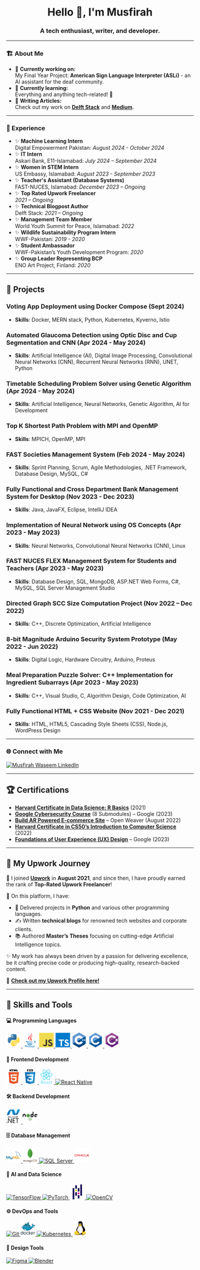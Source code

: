 <h1 align="center">Hello 👋, I'm Musfirah</h1>
<h3 align="center">A tech enthusiast, writer, and developer.</h3>

---

### 🏗️ About Me
- 🔭 **Currently working on:**  
  My Final Year Project: **American Sign Language Interpreter (ASLi)** - an AI assistant for the deaf community.  
- 🌱 **Currently learning:**  
  Everything and anything tech-related! 🤖  
- 📝 **Writing Articles:**  
  Check out my work on **[Delft Stack]([https://delftstack.com](https://www.delftstack.com/author/musfirah/))** and **[Medium]([https://medium.com](https://medium.com/@musfirahwaseem.04))**.  

---

### 💼 Experience
  - ✨ **Machine Learning Intern**  
    Digital Empowerment Pakistan: *August 2024 - October 2024*
  - ✨ **IT Intern**  
    Askari Bank, E11-Islamabad: *July 2024 – September 2024*
  - ✨ **Women in STEM Intern**  
    US Embassy, Islamabad: *August 2023 - September 2023*
  - ✨ **Teacher's Assistant (Database Systems)**  
    FAST-NUCES, Islamabad: *December 2023 – Ongoing*
  - ✨ **Top Rated Upwork Freelancer**  
    *2021 – Ongoing*
  - ✨ **Technical Blogpost Author**  
    Delft Stack: *2021 – Ongoing*
  - ✨ **Management Team Member**  
    World Youth Summit for Peace, Islamabad: *2022*
  - ✨ **Wildlife Sustainability Program Intern**  
    WWF-Pakistan: *2019 - 2020*
  - ✨ **Student Ambassador**  
    WWF-Pakistan’s Youth Development Program: *2020*
  - ✨ **Group Leader Representing BCP**  
    ENO Art Project, Finland: *2020*

---

## 📂 Projects  

### **Voting App Deployment using Docker Compose** (Sept 2024)  
- **Skills**: Docker, MERN stack, Python, Kubernetes, Kyverno, Istio  

### **Automated Glaucoma Detection using Optic Disc and Cup Segmentation and CNN** (Apr 2024 - May 2024)  
- **Skills**: Artificial Intelligence (AI), Digital Image Processing, Convolutional Neural Networks (CNN), Recurrent Neural Networks (RNN), UNET, Python  

### **Timetable Scheduling Problem Solver using Genetic Algorithm** (Apr 2024 - May 2024)  
- **Skills**: Artificial Intelligence, Neural Networks, Genetic Algorithm, AI for Development  

### **Top K Shortest Path Problem with MPI and OpenMP**  
- **Skills**: MPICH, OpenMP, MPI  

### **FAST Societies Management System** (Feb 2024 - May 2024)  
- **Skills**: Sprint Planning, Scrum, Agile Methodologies, .NET Framework, Database Design, MySQL, C#  

### **Fully Functional and Cross Department Bank Management System for Desktop** (Nov 2023 - Dec 2023)  
- **Skills**: Java, JavaFX, Eclipse, IntelliJ IDEA  

### **Implementation of Neural Network using OS Concepts** (Apr 2023 - May 2023)  
- **Skills**: Neural Networks, Convolutional Neural Networks (CNN), Linux  

### **FAST NUCES FLEX Management System for Students and Teachers** (Apr 2023 - May 2023)  
- **Skills**: Database Design, SQL, MongoDB, ASP.NET Web Forms, C#, MySQL, SQL Server Management Studio  

### **Directed Graph SCC Size Computation Project** (Nov 2022 – Dec 2022)  
- **Skills**: C++, Discrete Optimization, Artificial Intelligence  

### **8-bit Magnitude Arduino Security System Prototype** (May 2022 - Jun 2022)  
- **Skills**: Digital Logic, Hardware Circuitry, Arduino, Proteus  

### **Meal Preparation Puzzle Solver: C++ Implementation for Ingredient Subarrays** (Apr 2023 - May 2023)  
- **Skills**: C++, Visual Studio, C, Algorithm Design, Code Optimization, AI  

### **Fully Functional HTML + CSS Website** (Nov 2021 - Dec 2021)  
- **Skills**: HTML, HTML5, Cascading Style Sheets (CSS), Node.js, WordPress Design  

--- 

### 🌐 Connect with Me
<p align="left">
  <a href="https://linkedin.com/in/musfirah-waseem-51424b243" target="blank">
    <img align="center" src="https://raw.githubusercontent.com/rahuldkjain/github-profile-readme-generator/master/src/images/icons/Social/linked-in-alt.svg" alt="Musfirah Waseem LinkedIn" height="30" width="40" />
  </a>
</p>

---

## 🏆 Certifications  

- **[Harvard Certificate in Data Science: R Basics](#)** (2021)  
- **[Google Cybersecurity Course](#)** (8 Submodules) – Google (2023)  
- **[Build AR Powered E-commerce Site](#)** – Open Weaver (August 2022)  
- **[Harvard Certificate in CS50’s Introduction to Computer Science](#)** (2022)  
- **[Foundations of User Experience (UX) Design](#)** – Google (2023)  

---

## 💼 My Upwork Journey  

🎉 I joined **[Upwork](https://www.upwork.com)** in **August 2021**, and since then, I have proudly earned the rank of **Top-Rated Upwork Freelancer**!  

🚀 On this platform, I have:  
- 🐍 Delivered projects in **Python** and various other programming languages.  
- ✍️ Written **technical blogs** for renowned tech websites and corporate clients.  
- 📚 Authored **Master’s Theses** focusing on cutting-edge Artificial Intelligence topics.  

✨ My work has always been driven by a passion for delivering excellence, be it crafting precise code or producing high-quality, research-backed content.  

🔗 **[Check out my Upwork Profile here!]([https://www.upwork.com](https://www.upwork.com/freelancers/~01cf516a271d250e8b?mp_source=share))**  

---

## 🤠 Skills and Tools

<p align="left"> <!-- Programming Languages --> <h4>💻 Programming Languages</h4> <a href="https://www.python.org" target="_blank" rel="noreferrer"> <img src="https://raw.githubusercontent.com/devicons/devicon/master/icons/python/python-original.svg" alt="Python" width="40" height="40"/> </a> <a href="https://www.java.com" target="_blank" rel="noreferrer"> <img src="https://raw.githubusercontent.com/devicons/devicon/master/icons/java/java-original.svg" alt="Java" width="40" height="40"/> </a> <a href="https://developer.mozilla.org/en-US/docs/Web/JavaScript" target="_blank" rel="noreferrer"> <img src="https://raw.githubusercontent.com/devicons/devicon/master/icons/javascript/javascript-original.svg" alt="JavaScript" width="40" height="40"/> </a> <a href="https://www.typescriptlang.org/" target="_blank" rel="noreferrer"> <img src="https://raw.githubusercontent.com/devicons/devicon/master/icons/typescript/typescript-original.svg" alt="TypeScript" width="40" height="40"/> </a> <a href="https://www.w3schools.com/cpp/" target="_blank" rel="noreferrer"> <img src="https://raw.githubusercontent.com/devicons/devicon/master/icons/cplusplus/cplusplus-original.svg" alt="C++" width="40" height="40"/> </a> <a href="https://www.cprogramming.com/" target="_blank" rel="noreferrer"> <img src="https://raw.githubusercontent.com/devicons/devicon/master/icons/c/c-original.svg" alt="C" width="40" height="40"/> </a> <a href="https://www.w3schools.com/cs/" target="_blank" rel="noreferrer"> <img src="https://raw.githubusercontent.com/devicons/devicon/master/icons/csharp/csharp-original.svg" alt="C#" width="40" height="40"/> </a> <!-- Frontend Development --> <h4>🎨 Frontend Development</h4> <a href="https://www.w3.org/html/" target="_blank" rel="noreferrer"> <img src="https://raw.githubusercontent.com/devicons/devicon/master/icons/html5/html5-original-wordmark.svg" alt="HTML5" width="40" height="40"/> </a> <a href="https://www.w3schools.com/css/" target="_blank" rel="noreferrer"> <img src="https://raw.githubusercontent.com/devicons/devicon/master/icons/css3/css3-original-wordmark.svg" alt="CSS3" width="40" height="40"/> </a> <a href="https://reactjs.org/" target="_blank" rel="noreferrer"> <img src="https://raw.githubusercontent.com/devicons/devicon/master/icons/react/react-original-wordmark.svg" alt="React" width="40" height="40"/> </a> <a href="https://reactnative.dev/" target="_blank" rel="noreferrer"> <img src="https://reactnative.dev/img/header_logo.svg" alt="React Native" width="40" height="40"/> </a> <!-- Backend Development --> <h4>🛠️ Backend Development</h4> <a href="https://dotnet.microsoft.com/" target="_blank" rel="noreferrer"> <img src="https://raw.githubusercontent.com/devicons/devicon/master/icons/dot-net/dot-net-original-wordmark.svg" alt="DotNet" width="40" height="40"/> </a> <a href="https://nodejs.org/" target="_blank" rel="noreferrer"> <img src="https://raw.githubusercontent.com/devicons/devicon/master/icons/nodejs/nodejs-original-wordmark.svg" alt="Node.js" width="40" height="40"/> </a> <!-- Database Management --> <h4>🗄️ Database Management</h4> <a href="https://www.mysql.com/" target="_blank" rel="noreferrer"> <img src="https://raw.githubusercontent.com/devicons/devicon/master/icons/mysql/mysql-original-wordmark.svg" alt="MySQL" width="40" height="40"/> </a> <a href="https://www.mongodb.com/" target="_blank" rel="noreferrer"> <img src="https://raw.githubusercontent.com/devicons/devicon/master/icons/mongodb/mongodb-original-wordmark.svg" alt="MongoDB" width="40" height="40"/> </a> <a href="https://www.microsoft.com/en-us/sql-server" target="_blank" rel="noreferrer"> <img src="https://www.svgrepo.com/show/303229/microsoft-sql-server-logo.svg" alt="SQL Server" width="40" height="40"/> </a> <a href="https://www.oracle.com/" target="_blank" rel="noreferrer"> <img src="https://raw.githubusercontent.com/devicons/devicon/master/icons/oracle/oracle-original.svg" alt="Oracle" width="40" height="40"/> </a> <!-- AI and Data Science --> <h4>🤖 AI and Data Science</h4> <a href="https://www.tensorflow.org" target="_blank" rel="noreferrer"> <img src="https://www.vectorlogo.zone/logos/tensorflow/tensorflow-icon.svg" alt="TensorFlow" width="40" height="40"/> </a> <a href="https://pytorch.org/" target="_blank" rel="noreferrer"> <img src="https://www.vectorlogo.zone/logos/pytorch/pytorch-icon.svg" alt="PyTorch" width="40" height="40"/> </a> <a href="https://pandas.pydata.org/" target="_blank" rel="noreferrer"> <img src="https://raw.githubusercontent.com/devicons/devicon/2ae2a900d2f041da66e950e4d48052658d850630/icons/pandas/pandas-original.svg" alt="Pandas" width="40" height="40"/> </a> <a href="https://opencv.org/" target="_blank" rel="noreferrer"> <img src="https://www.vectorlogo.zone/logos/opencv/opencv-icon.svg" alt="OpenCV" width="40" height="40"/> </a> <!-- DevOps and Tools --> <h4>⚙️ DevOps and Tools</h4> <a href="https://git-scm.com/" target="_blank" rel="noreferrer"> <img src="https://www.vectorlogo.zone/logos/git-scm/git-scm-icon.svg" alt="Git" width="40" height="40"/> </a> <a href="https://www.docker.com/" target="_blank" rel="noreferrer"> <img src="https://raw.githubusercontent.com/devicons/devicon/master/icons/docker/docker-original-wordmark.svg" alt="Docker" width="40" height="40"/> </a> <a href="https://kubernetes.io" target="_blank" rel="noreferrer"> <img src="https://www.vectorlogo.zone/logos/kubernetes/kubernetes-icon.svg" alt="Kubernetes" width="40" height="40"/> </a> <a href="https://www.linux.org/" target="_blank" rel="noreferrer"> <img src="https://raw.githubusercontent.com/devicons/devicon/master/icons/linux/linux-original.svg" alt="Linux" width="40" height="40"/> </a> <!-- Design Tools --> <h4>🎨 Design Tools</h4> <a href="https://www.figma.com/" target="_blank" rel="noreferrer"> <img src="https://www.vectorlogo.zone/logos/figma/figma-icon.svg" alt="Figma" width="40" height="40"/> </a> <a href="https://www.blender.org/" target="_blank" rel="noreferrer"> <img src="https://download.blender.org/branding/community/blender_community_badge_white.svg" alt="Blender" width="40" height="40"/> </a> </p>
